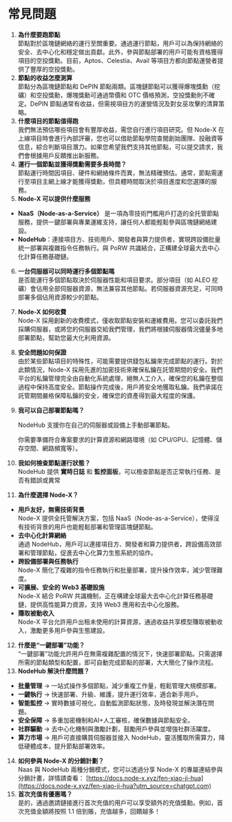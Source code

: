 # 常見問題

1. **為什麼要跑節點**\
   節點對於區塊鏈網絡的運行至關重要。通過運行節點，用戶可以為保持網絡的安全、去中心化和穩定做出貢獻。此外，參與節點部署的用戶可能有資格獲得項目的空投獎勳。目前，Aptos、Celestia、Avail 等項目方都向節點運營者提供了豐厚的空投獎勳。
2. **節點的收益怎麼測算**\
   節點分為區塊鏈節點和 DePIN 節點兩類。區塊鏈節點可以獲得爆塊獎勳（挖礦）和空投獎勳，爆塊獎勳可通過幣價和 OTC 價格預測，空投獎勳則不確定。DePIN 節點通常有收益，但需視項目方的運營情況及對女巫攻擊的清算策略。
3. **什麼項目的節點值得跑**\
   我們無法預估哪些項目會有豐厚收益，需您自行進行項目研究。但 Node-X 在上線項目時會進行內部評審，您也可以借助節點學院查閱創始團隊、投融資等信息，綜合判斷項目潛力。如果您希望我們支持其他節點，可以提交請求，我們會根據用戶反饋推出新服務。
4. **運行一個節點並獲得獎勳需要多長時間？**\
   節點運行時間因項目、硬件和網絡條件而異，無法精確預估。通常，節點需運行至項目主網上線才能獲得獎勳，但具體時間取決於項目進度和您選擇的服務。
5. **Node-X 可以提供什麼服務**

* **NaaS（Node-as-a-Service）** 是一項為零技術門檻用戶打造的全托管節點服務，提供一鍵部署與專業運維支持，讓任何人都能輕鬆參與區塊鏈網絡建設。
* **NodeHub**：連接項目方、技術用戶、開發者與算力提供者，實現跨設備批量統一部署與複雜指令任務執行。與 PoRW 共識結合，正構建全球最大去中心化計算任務基礎鏈。

6. **一台伺服器可以同時運行多個節點嗎**\
   是否能運行多個節點取決於伺服器性能和項目要求。部分項目（如 ALEO 挖礦）會佔用全部伺服器資源，無法兼容其他節點。若伺服器資源充足，可同時部署多個佔用資源較少的節點。
7. **Node-X 如何收費**\
   Node-X 採用創新的收費模式，僅收取節點安裝和運維費用。您可以委託我們採購伺服器，或將您的伺服器交給我們管理，我們將根據伺服器情況儘量多地部署節點，幫助您最大化利用資源。
8. **安全問題如何保證**\
   由於某些節點項目的特殊性，可能需要提供錢包私鑰來完成節點的運行。對於此類情況，Node-X 採用先進的加密技術來確保私鑰在託管期間的安全。我們平台的私鑰管理完全由自動化系統處理，絕無人工介入，確保您的私鑰在整個過程中保持高度安全。節點操作完成後，用戶將安全地獲取私鑰。我們承諾在託管期間嚴格保障私鑰的安全，確保您的資產得到最大程度的保護。
9.  **我可以自己部署節點嗎？**

    NodeHub 支援你在自己的伺服器或設備上手動部署節點。

    你需要準備符合專案要求的計算資源和網路環境（如 CPU/GPU、記憶體、儲存空間、網路頻寬等）。
10. **我如何檢查節點運行狀態？**\
    NodeHub 提供 **實時日誌** 和 **監控面板**，可以檢查節點是否正常執行任務、是否有錯誤或異常
11. **為什麼選擇 Node-X？**

* **用戶友好，無需技術背景**\
  Node-X 提供全托管解決方案，包括 NaaS（Node-as-a-Service），使得沒有技術背景的用戶也能輕鬆部署和管理區塊鏈節點。
* **去中心化計算網絡**\
  通過 NodeHub，用戶可以連接項目方、開發者和算力提供者，跨設備高效部署和管理節點，促進去中心化算力生態系統的協作。
* **跨設備部署與任務執行**\
  Node-X 簡化了複雜的指令任務執行和批量部署，提升操作效率，減少管理難度。
* **可擴展、安全的 Web3 基礎設施**\
  Node-X 結合 PoRW 共識機制，正在構建全球最大去中心化計算任務基礎鏈，提供高性能算力資源，支持 Web3 應用和去中心化服務。
* **賺取被動收入**\
  Node-X 平台允許用戶出租未使用的計算資源，通過收益共享模型賺取被動收入，激勵更多用戶參與生態建設。

12. **什麼是“一鍵部署”功能？**\
    “一鍵部署”功能允許用戶在無需複雜配置的情況下，快速部署節點。只需選擇所需的節點類型和配置，即可自動完成節點的部署，大大簡化了操作流程。
13. **NodeHub 解決什麼問題？**

* **批量管理** → 一站式操作多個節點，減少重複工作量，輕鬆管理大規模部署。
* **一鍵執行** → 快速部署、升級、維護，提升運行效率，適合新手用戶。
* **智能監控** → 實時數據可視化，自動監測節點狀態，及時發現並解決潛在問題。
* **安全保障** → 多重加密機制和AI+人工審核，確保數據與節點安全。
* **社群驅動** → 去中心化機制與激勵計劃，鼓勵用戶參與並增強社群活躍度。
* **算力市場** → 用戶可直接購買伺服器並接入 NodeHub，靈活獲取所需算力，降低硬體成本，提升節點部署效率。

14. **如何參與 Node-X 的分銷計劃？**\
    Naas 與 NodeHub 兩種分銷模式，您可以透過分享 Node-X 的專屬連結參與分銷計畫，詳情請查看： [https://docs.node-x.xyz/fen-xiao-ji-hua](https://docs.node-x.xyz/fen-xiao-ji-hua?utm_source=chatgpt.com)
15. **首次充值有優惠嗎？**\
    是的，通過邀請鏈接進行首次充值的用戶可以享受額外的充值獎勳。例如，首次充值金額將按照 1.1 倍到賬，充值越多，回饋越多！

###
